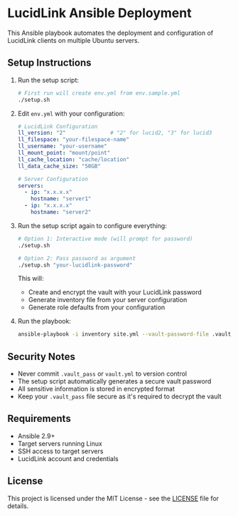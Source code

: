 # LucidLink Ansible Deployment

This Ansible playbook automates the deployment and configuration of LucidLink clients on multiple Ubuntu servers.

## Setup Instructions

1. Run the setup script:
   ```bash
   # First run will create env.yml from env.sample.yml
   ./setup.sh
   ```

2. Edit `env.yml` with your configuration:
   ```yaml
   # LucidLink Configuration
   ll_version: "2"              # "2" for lucid2, "3" for lucid3
   ll_filespace: "your-filespace-name"
   ll_username: "your-username"
   ll_mount_point: "mount/point"
   ll_cache_location: "cache/location"
   ll_data_cache_size: "50GB"

   # Server Configuration
   servers:
     - ip: "x.x.x.x"
       hostname: "server1"
     - ip: "x.x.x.x"
       hostname: "server2"
   ```

3. Run the setup script again to configure everything:
   ```bash
   # Option 1: Interactive mode (will prompt for password)
   ./setup.sh

   # Option 2: Pass password as argument
   ./setup.sh "your-lucidlink-password"
   ```

   This will:
   - Create and encrypt the vault with your LucidLink password
   - Generate inventory file from your server configuration
   - Generate role defaults from your configuration

4. Run the playbook:
   ```bash
   ansible-playbook -i inventory site.yml --vault-password-file .vault_pass
   ```

## Security Notes

- Never commit `.vault_pass` or `vault.yml` to version control
- The setup script automatically generates a secure vault password
- All sensitive information is stored in encrypted format
- Keep your `.vault_pass` file secure as it's required to decrypt the vault

## Requirements

- Ansible 2.9+
- Target servers running Linux
- SSH access to target servers
- LucidLink account and credentials

## License

This project is licensed under the MIT License - see the [LICENSE](LICENSE) file for details.
